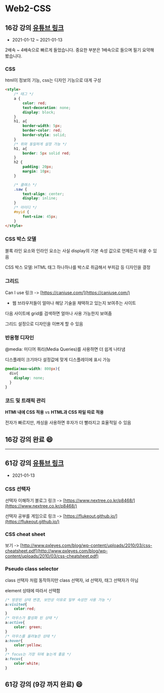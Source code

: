 # Web2-CSS

## 16강 강의 [유튜브 링크](https://www.youtube.com/playlist?list=PLuHgQVnccGMAnWgUYiAW2cTzSBywFO75B)

- 2021-01-12 ~ 2021-01-13

2배속 ~ 4배속으로 빠르게 들었습니다. 중요한 부분은 1배속으로 들으며 필기 요약해 봤습니다.

### CSS

html이 정보의 기능, css는 디자인 기능으로 대게 구성

```html
<style>
    /* 태그 */
    a {
        color: red;
        text-decoration: none;
        display: block;
    }
    h1, a{
        border-width: 5px;
        border-color: red;
        border-style: solid;
    }
    /* 위와 동일하게 설정 가능 */
    h1, a{
        border: 5px solid red;
    }
    h2 {
        padding: 20px;
        margin: 10px;
    }

    /* 클래스 */
    .saw {
        text-align: center;
        display: inline;
    }
    /* 아이디 */
    #myid {
        font-size: 45px;
    }
</style>
```

### CSS 박스 모델

블록 라인 요소와 인라인 요소는 사실 display의 기본 속성 값으로 언제든지 바꿀 수 있음

CSS 박스 모델: HTML 태그 하나하나를 박스로 취급해서 부피감 등 디자인을 결정

### 그리드

Can I use 링크 -> [https://caniuse.com/](https://caniuse.com/)
- 웹 브라우저들이 얼마나 해당 기술을 채택하고 있는지 보여주는 사이트

다음 사이트에 grid를 검색하면 얼마나 사용 가능한지 보여줌

그리드 설정으로 디자인을 이쁘게 할 수 있음

### 반응형 디자인

@media: 미디어 쿼리(Media Queries)를 사용하면 더 쉽게 나타냄

디스플레이 크기마다 설정값에 맞게 디스플레이에 표시 가능

```css
@media(max-width: 800px){
  div{
    display: none;
  }
}
```

### 코드 및 트래픽 관리

**HTMl 내에 CSS 적용** vs **HTML과 CSS 파일 따로 적용**

전자가 빠르지만, 캐싱을 사용하면 후자가 더 빨라지고 효율적일 수 있음

## 16강 강의 완료 :smile:

---

## 61강 강의 [유튜브 링크](https://www.youtube.com/watch?v=ONcmkf07EuI&list=PLuHgQVnccGMDaVaBmkX0qfB45R_bYrV62)

- 2021-01-13

### CSS 선택자

선택자 이해하기 블로그 링크 -> [https://www.nextree.co.kr/p8468/](https://www.nextree.co.kr/p8468/)

선택자 공부를 게임으로 링크 -> [https://flukeout.github.io/](https://flukeout.github.io/)

### CSS cheat sheet

보기 -> [http://www.pxleyes.com/blog/wp-content/uploads/2010/03/css-cheatsheet.pdf](http://www.pxleyes.com/blog/wp-content/uploads/2010/03/css-cheatsheet.pdf)

### Pseudo class selector

class 선택자 처럼 동작하지만 class 선택자, id 선택자, 태그 선택자가 아님

element 상태에 따라서 선택함

```css
/* 방문된 상태 변경, 보안상 이유로 일부 속성만 사용 가능 */
a:visited{
    color:red;
}
/* 마우스가 활성화 된 상태 */
a:active{
    color: green;
}
/* 마우스를 올려놓은 상태 */
a:hover{
    color:yellow;
}
/* focus는 가장 뒤에 놓는게 좋음 */
a:focus{
    color:white;
}
```

## 61강 강의 (9강 까지 완료) :smile:
